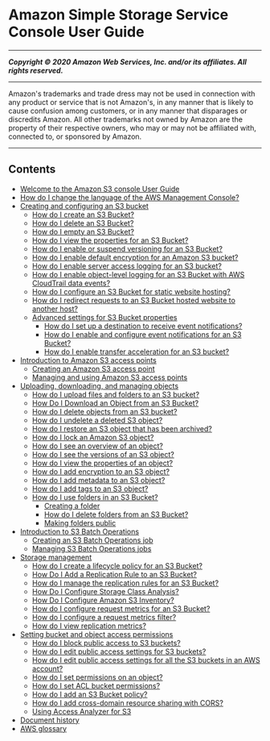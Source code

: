 # Amazon Simple Storage Service Console User Guide

-----
*****Copyright &copy; 2020 Amazon Web Services, Inc. and/or its affiliates. All rights reserved.*****

-----
Amazon's trademarks and trade dress may not be used in 
     connection with any product or service that is not Amazon's, 
     in any manner that is likely to cause confusion among customers, 
     or in any manner that disparages or discredits Amazon. All other 
     trademarks not owned by Amazon are the property of their respective
     owners, who may or may not be affiliated with, connected to, or 
     sponsored by Amazon.

-----
## Contents
+ [Welcome to the Amazon S3 console User Guide](what-is-s3.md)
+ [How do I change the language of the AWS Management Console?](change-ui-language.md)
+ [Creating and configuring an S3 bucket](create-configure-bucket.md)
   + [How do I create an S3 Bucket?](create-bucket.md)
   + [How do I delete an S3 Bucket?](delete-bucket.md)
   + [How do I empty an S3 Bucket?](empty-bucket.md)
   + [How do I view the properties for an S3 Bucket?](view-bucket-properties.md)
   + [How do I enable or suspend versioning for an S3 Bucket?](enable-versioning.md)
   + [How do I enable default encryption for an Amazon S3 bucket?](default-bucket-encryption.md)
   + [How do I enable server access logging for an S3 bucket?](server-access-logging.md)
   + [How do I enable object-level logging for an S3 Bucket with AWS CloudTrail data events?](enable-cloudtrail-events.md)
   + [How do I configure an S3 Bucket for static website hosting?](static-website-hosting.md)
   + [How do I redirect requests to an S3 Bucket hosted website to another host?](redirect-website-requests.md)
   + [Advanced settings for S3 Bucket properties](setup-advanced-bucket-properties.md)
      + [How do I set up a destination to receive event notifications?](setup-event-notification-destination.md)
      + [How do I enable and configure event notifications for an S3 Bucket?](enable-event-notifications.md)
      + [How do I enable transfer acceleration for an S3 bucket?](enable-transfer-acceleration.md)
+ [Introduction to Amazon S3 access points](access-points.md)
   + [Creating an Amazon S3 access point](access-points-create-ap.md)
   + [Managing and using Amazon S3 access points](access-points-manage.md)
+ [Uploading, downloading, and managing objects](upload-download-objects.md)
   + [How do I upload files and folders to an S3 bucket?](upload-objects.md)
   + [How Do I Download an Object from an S3 Bucket?](download-objects.md)
   + [How do I delete objects from an S3 bucket?](delete-objects.md)
   + [How do I undelete a deleted S3 object?](undelete-objects.md)
   + [How do I restore an S3 object that has been archived?](restore-archived-objects.md)
   + [How do I lock an Amazon S3 object?](object-lock.md)
   + [How do I see an overview of an object?](view-object-overview.md)
   + [How do I see the versions of an S3 object?](view-object-versions.md)
   + [How do I view the properties of an object?](view-object-properties.md)
   + [How do I add encryption to an S3 object?](add-object-encryption.md)
   + [How do I add metadata to an S3 object?](add-object-metadata.md)
   + [How do I add tags to an S3 object?](add-object-tags.md)
   + [How do I use folders in an S3 Bucket?](using-folders.md)
      + [Creating a folder](create-folder.md)
      + [How do I delete folders from an S3 Bucket?](delete-folders.md)
      + [Making folders public](public-folders.md)
+ [Introduction to S3 Batch Operations](batch-ops.md)
   + [Creating an S3 Batch Operations job](batch-ops-create-job.md)
   + [Managing S3 Batch Operations jobs](batch-ops-manage-jobs.md)
+ [Storage management](storage-management.md)
   + [How do I create a lifecycle policy for an S3 Bucket?](create-lifecycle.md)
   + [How Do I Add a Replication Rule to an S3 Bucket?](enable-replication.md)
   + [How do I manage the replication rules for an S3 Bucket?](disable-replication.md)
   + [How Do I Configure Storage Class Analysis?](configure-analytics-storage-class.md)
   + [How Do I Configure Amazon S3 Inventory?](configure-inventory.md)
   + [How do I configure request metrics for an S3 Bucket?](configure-metrics.md)
   + [How do I configure a request metrics filter?](configure-metrics-filter.md)
   + [How do I view replication metrics?](viewing-replication-metrics.md)
+ [Setting bucket and object access permissions](set-permissions.md)
   + [How do I block public access to S3 buckets?](block-public-access.md)
   + [How do I edit public access settings for S3 buckets?](block-public-access-bucket.md)
   + [How do I edit public access settings for all the S3 buckets in an AWS account?](block-public-access-account.md)
   + [How do I set permissions on an object?](set-object-permissions.md)
   + [How do I set ACL bucket permissions?](set-bucket-permissions.md)
   + [How do I add an S3 Bucket policy?](add-bucket-policy.md)
   + [How do I add cross-domain resource sharing with CORS?](add-cors-configuration.md)
   + [Using Access Analyzer for S3](access-analyzer.md)
+ [Document history](document-history.md)
+ [AWS glossary](glossary.md)